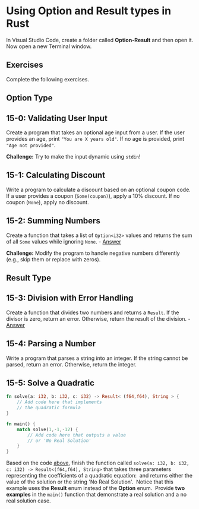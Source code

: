 # Using Option and Result types in Rust

In Visual Studio Code, create a folder called **Option-Result** and then open it. Now open a new Terminal window.

## Exercises

Complete the following exercises.

## Option Type


## 15-0:  Validating User Input

Create a program that takes an optional age input from a user. If the user provides an age, print `"You are X years old"`. If no age is provided, print `"Age not provided"`.

**Challenge:** Try to make the input dynamic using `stdin`!

## 15-1:  Calculating Discount

Write a program to calculate a discount based on an optional coupon code. If a user provides a coupon (`Some(coupon)`), apply a 10% discount. If no coupon (`None`), apply no discount.

## 15-2:  Summing Numbers

Create a function that takes a list of `Option<i32>` values and returns the sum of all `Some` values while ignoring `None`. - [Answer](https://play.rust-lang.org/?version=stable&mode=debug&edition=2021&gist=261ba75f9fdb0eaf8797e7caef1773a1)

**Challenge:** Modify the program to handle negative numbers differently (e.g., skip them or replace with zeros).


## Result Type


## 15-3:  Division with Error Handling

Create a function that divides two numbers and returns a `Result`. If the divisor is zero, return an error. Otherwise, return the result of the division. - [Answer](https://play.rust-lang.org/?version=stable&mode=debug&edition=2021&gist=6bcd77f48bfcb6a5a77c6b54950780b3)

## 15-4:  Parsing a Number

Write a program that parses a string into an integer. If the string cannot be parsed, return an error. Otherwise, return the integer.

## 15-5: Solve a Quadratic

```rust
fn solve(a: i32, b: i32, c: i32) -> Result< (f64,f64), String > {
    // Add code here that implements
    // the quadratic formula
}

fn main() {
    match solve(1,-1,-12) {
        // Add code here that outputs a value
        // or 'No Real Solution'
    }
}
```

Based on the code [above](https://play.rust-lang.org/?version=stable&mode=debug&edition=2021&gist=4f3c18f0dc2cef2c3b8dac39ead2ad83), finish the function called `solve(a: i32, b: i32, c: i32) -> Result<(f64,f64), String>` that takes three parameters representing the coefficients of a quadratic equation:  and returns either the value of the solution or the string 'No Real Solution'.  Notice that this example uses the **Result** enum instead of the **Option** enum.  Provide **two examples** in the `main()` function that demonstrate a real solution and a no real solution case.